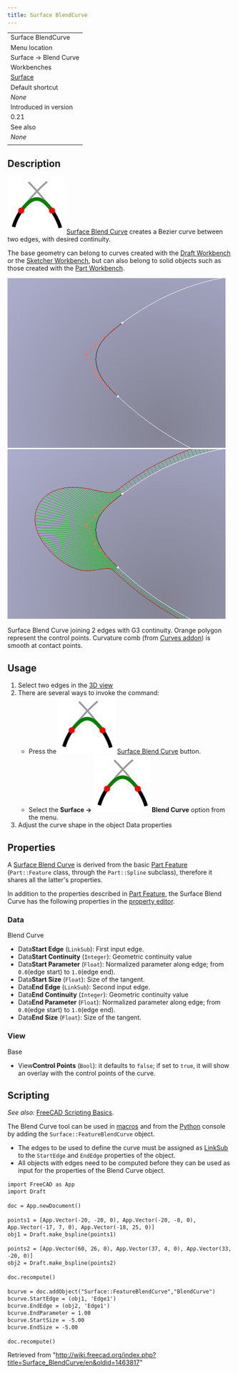 ```yaml
---
title: Surface BlendCurve
---
```


|                                                   |
| ------------------------------------------------- |
| Surface BlendCurve                                |
| Menu location                                     |
| Surface → Blend Curve                             |
| Workbenches                                       |
| [Surface](/Surface_Workbench "Surface Workbench") |
| Default shortcut                                  |
| _None_                                            |
| Introduced in version                             |
| 0.21                                              |
| See also                                          |
| _None_                                            |
|                                                   |

## Description

![](/src/assets/images/Surface_BlendCurve.svg) [Surface Blend Curve](/Surface_BlendCurve "Surface BlendCurve") creates a Bezier curve between two edges, with desired continuity.

The base geometry can belong to curves created with the [Draft Workbench](/Draft_Workbench "Draft Workbench") or the [Sketcher Workbench](/Sketcher_Workbench "Sketcher Workbench"), but can also belong to solid objects such as those created with the [Part Workbench](/Part_Workbench "Part Workbench").

![](/src/assets/images/Surface_BlendCurve_G3_example.png)
![](/src/assets/images/Surface_BlendCurve_Comb.png)

Surface Blend Curve joining 2 edges with G3 continuity. Orange polygon represent the control points. Curvature comb (from [Curves addon](/Curves_Workbench "Curves Workbench")) is smooth at contact points.

## Usage

1. Select two edges in the [3D view](/3D_view "3D view")
2. There are several ways to invoke the command:
   - Press the ![](/src/assets/images/Surface_BlendCurve.svg) [Surface Blend Curve](/Surface_BlendCurve "Surface BlendCurve") button.
   - Select the **Surface → ![](/src/assets/images/Surface_BlendCurve.svg) Blend Curve** option from the menu.
3. Adjust the curve shape in the object Data properties

## Properties

A [Surface Blend Curve](/Surface_BlendCurve "Surface BlendCurve") is derived from the basic [Part Feature](/Part_Feature "Part Feature") (`Part::Feature` class, through the `Part::Spline` subclass), therefore it shares all the latter's properties.

In addition to the properties described in [Part Feature](/Part_Feature "Part Feature"), the Surface Blend Curve has the following properties in the [property editor](/Property_editor "Property editor").

### Data

Blend Curve

- Data**Start Edge** (`LinkSub`): First input edge.
- Data**Start Continuity** (`Integer`): Geometric continuity value
- Data**Start Parameter** (`Float`): Normalized parameter along edge; from `0.0`(edge start) to `1.0`(edge end).
- Data**Start Size** (`Float`): Size of the tangent.
- Data**End Edge** (`LinkSub`): Second input edge.
- Data**End Continuity** (`Integer`): Geometric continuity value
- Data**End Parameter** (`Float`): Normalized parameter along edge; from `0.0`(edge start) to `1.0`(edge end).
- Data**End Size** (`Float`): Size of the tangent.

### View

Base

- View**Control Points** (`Bool`): it defaults to `false`; if set to `true`, it will show an overlay with the control points of the curve.

## Scripting

_See also:_ [FreeCAD Scripting Basics](/FreeCAD_Scripting_Basics "FreeCAD Scripting Basics").

The Blend Curve tool can be used in [macros](/Macros "Macros") and from the [Python](/Python "Python") console by adding the `Surface::FeatureBlendCurve` object.

- The edges to be used to define the curve must be assigned as [LinkSub](/FeaturePython_Custom_Properties#App::PropertyLinkSub "FeaturePython Custom Properties") to the `StartEdge` and `EndEdge` properties of the object.
- All objects with edges need to be computed before they can be used as input for the properties of the Blend Curve object.

```
import FreeCAD as App
import Draft

doc = App.newDocument()

points1 = [App.Vector(-20, -20, 0), App.Vector(-20, -8, 0), App.Vector(-17, 7, 0), App.Vector(-18, 25, 0)]
obj1 = Draft.make_bspline(points1)

points2 = [App.Vector(60, 26, 0), App.Vector(37, 4, 0), App.Vector(33, -20, 0)]
obj2 = Draft.make_bspline(points2)

doc.recompute()

bcurve = doc.addObject("Surface::FeatureBlendCurve","BlendCurve")
bcurve.StartEdge = (obj1, 'Edge1')
bcurve.EndEdge = (obj2, 'Edge1')
bcurve.EndParameter = 1.00
bcurve.StartSize = -5.00
bcurve.EndSize = -5.00

doc.recompute()

```

Retrieved from "<http://wiki.freecad.org/index.php?title=Surface_BlendCurve/en&oldid=1463817>"
